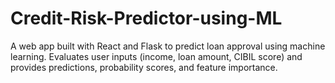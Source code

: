 # Credit-Risk-Predictor-using-ML
A web app built with React and Flask to predict loan approval using machine learning. Evaluates user inputs (income, loan amount, CIBIL score) and provides predictions, probability scores, and feature importance.
